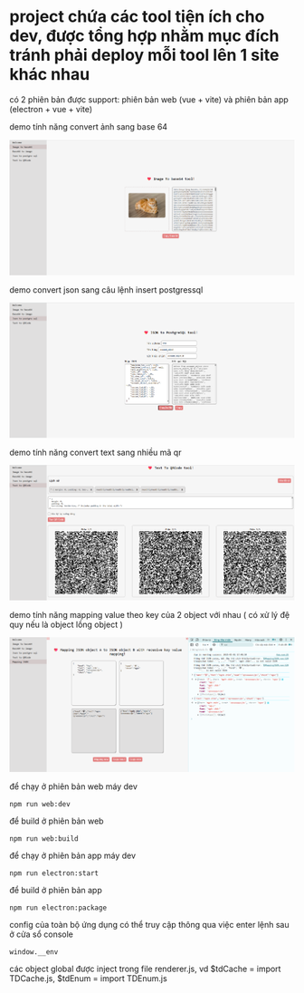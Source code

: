 # project chứa các tool tiện ích cho dev, được tổng hợp nhằm mục đích tránh phải deploy mỗi tool lên 1 site khác nhau

có 2 phiên bản được support: phiên bản web (vue + vite) và phiên bản app (electron + vue + vite)

demo tính năng convert ảnh sang base 64

![demo](img/imagetobase64.png)

demo convert json sang câu lệnh insert postgressql

![demo](img/jsontopostgresql.png)

demo tính năng convert text sang nhiều mã qr

![demo](img/texttoqr.png)

demo tính năng mapping value theo key của 2 object với nhau ( có xử lý đệ quy nếu là object lồng object )

![demo](img/mappingjson.png)

để chạy ở phiên bản web máy dev

```
npm run web:dev
```

để build ở phiên bản web

```
npm run web:build
```

để chạy ở phiên bản app máy dev

```
npm run electron:start
```

để build ở phiên bản app

```
npm run electron:package
```

config của toàn bộ ứng dụng có thể truy cập thông qua việc enter lệnh sau ở cửa sổ console

```
window.__env
```

các object global được inject trong file renderer.js, vd $tdCache = import TDCache.js, $tdEnum = import TDEnum.js
